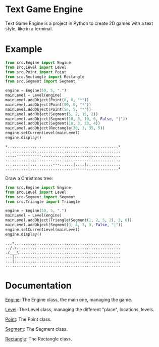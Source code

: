 # Text Game Engine

Text Game Engine is a project in Python to create 2D games with a text style, like in a terminal.

# Example

```python
from src.Engine import Engine
from src.Level import Level
from src.Point import Point
from src.Rectangle import Rectangle
from src.Segment import Segment

engine = Engine(50, 5, ".")
mainLevel = Level(engine)
mainLevel.addObject(Point(0, 0, "*"))
mainLevel.addObject(Point(50, 0, "*"))
mainLevel.addObject(Point(50, 5, "*"))
mainLevel.addObject(Segment(5, 2, 15, 2))
mainLevel.addObject(Segment(10, 3, 10, 6, False, "|"))
mainLevel.addObject(Segment(18, 3, 23, 4))
mainLevel.addObject(Rectangle(30, 3, 35, 5))
engine.setCurrentLevel(mainLevel)
engine.display()
```
```
*.................................................*
...................................................
.....-----------...................................
..........|.......---.........------...............
..........|..........---......|....|...............
..........|...................------..............*
```

Draw a Christmas tree:
```python
from src.Engine import Engine
from src.Level import Level
from src.Segment import Segment
from src.Triangle import Triangle

engine = Engine(50, 5, ".")
mainLevel = Level(engine)
mainLevel.addObject(Triangle(Segment(1, 2, 5, 2), 3, 0))
mainLevel.addObject(Segment(3, 4, 3, 3, False, "|"))
engine.setCurrentLevel(mainLevel)
engine.display()
```
```
...*...............................................
../.\..............................................
./___\.............................................
...|...............................................
...|...............................................
...................................................
```

# Documentation

[Engine](doc/Engine.md): The Engine class, the main one, managing the game.

[Level](doc/Level.md): The Level class, managing the different "place", locations, levels.

[Point](doc/Point.md): The Point class.

[Segment](doc/Segment.md): The Segment class.

[Rectangle](doc/Rectangle.md): The Rectangle class.